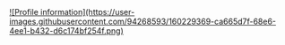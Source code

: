 



<a href="https://bit.ly/3NlbBGN" target="_blank">
![Profile information](https://user-images.githubusercontent.com/94268593/160229369-ca665d7f-68e6-4ee1-b432-d6c174bf254f.png)
</a>





